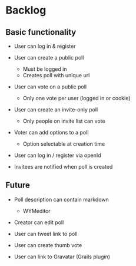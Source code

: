 # Backlog

## Basic functionality

* User can log in & register

* User can create a public poll
   * Must be logged in
   * Creates poll with unique url

* User can vote on a public poll
   * Only one vote per user (logged in or cookie)

* User can create an invite-only poll
   * Only people on invite list can vote

* Voter can add options to a poll
   * Option selectable at creation time

* User can log in / register via openId

* Invitees are notified when poll is created

## Future

* Poll description can contain markdown
   * WYMeditor

* Creator can edit poll

* User can tweet link to poll

* User can create thumb vote

* User can link to Gravatar (Grails plugin)